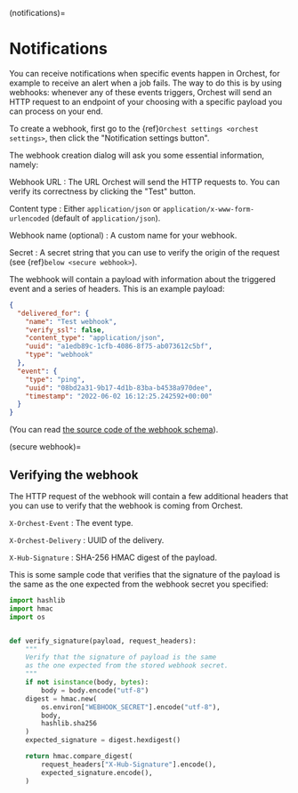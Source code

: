 (notifications)=

# Notifications

You can receive notifications when specific events happen in Orchest,
for example to receive an alert when a job fails.
The way to do this is by using webhooks:
whenever any of these events triggers,
Orchest will send an HTTP request to an endpoint of your choosing
with a specific payload you can process on your end.

To create a webhook, first go to the {ref}`Orchest settings <orchest settings>`,
then click the "Notification settings button".

The webhook creation dialog will ask you some essential information, namely:

Webhook URL
: The URL Orchest will send the HTTP requests to.
You can verify its correctness by clicking the "Test" button.

Content type
: Either `application/json` or `application/x-www-form-urlencoded`
(default of `application/json`).

Webhook name (optional)
: A custom name for your webhook.

Secret
: A secret string that you can use to verify the origin of the request
(see {ref}`below <secure webhook>`).

The webhook will contain a payload with information about the triggered event
and a series of headers.
This is an example payload:

```json
{
  "delivered_for": {
    "name": "Test webhook",
    "verify_ssl": false,
    "content_type": "application/json",
    "uuid": "a1edb89c-1cfb-4086-8f75-ab073612c5bf",
    "type": "webhook"
  },
  "event": {
    "type": "ping",
    "uuid": "08bd2a31-9b17-4d1b-83ba-b4538a970dee",
    "timestamp": "2022-06-02 16:12:25.242592+00:00"
  }
}
```

(You can read [the source code of the webhook schema]).

[the source code of the webhook schema]: https://github.com/orchest/orchest/blob/v2022.06.2/services/orchest-api/app/app/schema.py#L885-L905

(secure webhook)=

## Verifying the webhook

The HTTP request of the webhook will contain a few additional headers
that you can use to verify that the webhook is coming from Orchest.

`X-Orchest-Event`
: The event type.

`X-Orchest-Delivery`
: UUID of the delivery.

`X-Hub-Signature`
: SHA-256 HMAC digest of the payload.

This is some sample code that verifies that the signature of the payload
is the same as the one expected from the webhook secret you specified:

```python
import hashlib
import hmac
import os


def verify_signature(payload, request_headers):
    """
    Verify that the signature of payload is the same
    as the one expected from the stored webhook secret.
    """
    if not isinstance(body, bytes):
        body = body.encode("utf-8")
    digest = hmac.new(
        os.environ["WEBHOOK_SECRET"].encode("utf-8"),
        body,
        hashlib.sha256
    )
    expected_signature = digest.hexdigest()

    return hmac.compare_digest(
        request_headers["X-Hub-Signature"].encode(),
        expected_signature.encode(),
    )
```

